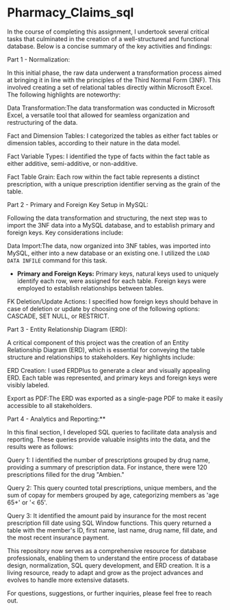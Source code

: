 # Pharmacy_Claims_sql


In the course of completing this assignment, I undertook several critical tasks that culminated in the creation of a well-structured and functional database. Below is a concise summary of the key activities and findings:

Part 1 - Normalization:

In this initial phase, the raw data underwent a transformation process aimed at bringing it in line with the principles of the Third Normal Form (3NF). This involved creating a set of relational tables directly within Microsoft Excel. The following highlights are noteworthy:

Data Transformation:The data transformation was conducted in Microsoft Excel, a versatile tool that allowed for seamless organization and restructuring of the data.

Fact and Dimension Tables: I categorized the tables as either fact tables or dimension tables, according to their nature in the data model.

Fact Variable Types: I identified the type of facts within the fact table as either additive, semi-additive, or non-additive.

Fact Table Grain: Each row within the fact table represents a distinct prescription, with a unique prescription identifier serving as the grain of the table.

Part 2 - Primary and Foreign Key Setup in MySQL:

Following the data transformation and structuring, the next step was to import the 3NF data into a MySQL database, and to establish primary and foreign keys. Key considerations include:

Data Import:The data, now organized into 3NF tables, was imported into MySQL, either into a new database or an existing one. I utilized the `LOAD DATA INFILE` command for this task.

- **Primary and Foreign Keys:** Primary keys, natural keys used to uniquely identify each row, were assigned for each table. Foreign keys were employed to establish relationships between tables.

FK Deletion/Update Actions: I specified how foreign keys should behave in case of deletion or update by choosing one of the following options: CASCADE, SET NULL, or RESTRICT.

Part 3 - Entity Relationship Diagram (ERD):

A critical component of this project was the creation of an Entity Relationship Diagram (ERD), which is essential for conveying the table structure and relationships to stakeholders. Key highlights include:

ERD Creation: I used ERDPlus to generate a clear and visually appealing ERD. Each table was represented, and primary keys and foreign keys were visibly labeled.

Export as PDF:The ERD was exported as a single-page PDF to make it easily accessible to all stakeholders.

Part 4 - Analytics and Reporting:**

In this final section, I developed SQL queries to facilitate data analysis and reporting. These queries provide valuable insights into the data, and the results were as follows:

Query 1: I identified the number of prescriptions grouped by drug name, providing a summary of prescription data. For instance, there were 120 prescriptions filled for the drug "Ambien."

Query 2: This query counted total prescriptions, unique members, and the sum of copay for members grouped by age, categorizing members as 'age 65+' or '< 65'.

Query 3: It identified the amount paid by insurance for the most recent prescription fill date using SQL Window functions. This query returned a table with the member's ID, first name, last name, drug name, fill date, and the most recent insurance payment.

This repository now serves as a comprehensive resource for database professionals, enabling them to understand the entire process of database design, normalization, SQL query development, and ERD creation. It is a living resource, ready to adapt and grow as the project advances and evolves to handle more extensive datasets.

For questions, suggestions, or further inquiries, please feel free to reach out. 

